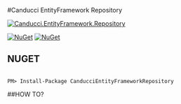 #Canducci EntityFramework Repository

[![Canducci.EntityFramework.Repository](http://i666.photobucket.com/albums/vv25/netdragoon/nosql_zpsefi6szxd.png)](https://www.nuget.org/packages/Canducci.MongoDB.Repository4.0/)

[![NuGet](https://img.shields.io/nuget/dt/Canducci.MongoDB.Repository4.0.svg?style=plastic&label=downloads)](https://www.nuget.org/packages/Canducci.MongoDB.Repository4.0/)
[![NuGet](https://img.shields.io/nuget/v/Canducci.MongoDB.Repository4.0.svg?style=plastic&label=version)](https://www.nuget.org/packages/Canducci.MongoDB.Repository4.0/)

## NUGET

```Csharp

PM> Install-Package CanducciEntityFrameworkRepository

```

##HOW TO?